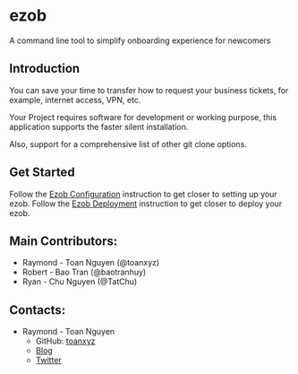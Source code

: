 # ezob
A command line tool to simplify onboarding experience for newcomers

## Introduction
You can save your time to transfer how to request your business tickets, for example, internet access, VPN, etc.

Your Project requires software for development or working purpose, this application supports the faster silent installation.

Also, support for a comprehensive list of other git clone options.

## Get Started
Follow the [Ezob Configuration](https://github.com/ezplatform/ezob/blob/main/docs/ezob-configuration.md) instruction to get closer to setting up your ezob.
Follow the [Ezob Deployment](https://github.com/ezplatform/ezob/blob/main/docs/ezob-deployment.md) instruction to get closer to deploy your ezob.

## Main Contributors:
- Raymond - Toan Nguyen (@toanxyz)
- Robert - Bao Tran (@baotranhuy)
- Ryan - Chu Nguyen (@TatChu)

## Contacts:
- Raymond - Toan Nguyen
  - GitHub: [toanxyz](https://github.com/toanxyz)
  - [Blog](https://toannm.com/)
  - [Twitter](https://twitter.com/toannm4)

